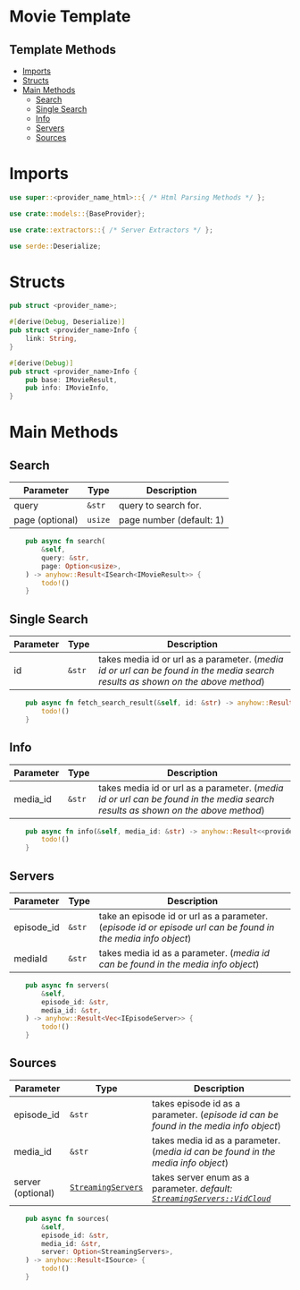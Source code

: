 <h1>Movie Template</h1>

<h2>Template Methods</h2>

- [Imports](#imports)
- [Structs](#structs)
- [Main Methods](#main-methods)
  - [Search](#search)
  - [Single Search](#single-search)
  - [Info](#info)
  - [Servers](#servers)
  - [Sources](#sources)

# Imports
```rs
use super::<provider_name_html>::{ /* Html Parsing Methods */ };

use crate::models::{BaseProvider};

use crate::extractors::{ /* Server Extractors */ };

use serde::Deserialize;
```

# Structs
```rs
pub struct <provider_name>;

#[derive(Debug, Deserialize)]
pub struct <provider_name>Info {
    link: String,
}

#[derive(Debug)]
pub struct <provider_name>Info {
    pub base: IMovieResult,
    pub info: IMovieInfo,
}
```

# Main Methods
## Search
| Parameter       | Type    | Description              |
| --------------- | ------- | ------------------------ |
| query           | `&str`  | query to search for.     |
| page (optional) | `usize` | page number (default: 1) |


```rs
    pub async fn search(
        &self,
        query: &str,
        page: Option<usize>,
    ) -> anyhow::Result<ISearch<IMovieResult>> {
        todo!()
    }
```

## Single Search
| Parameter | Type   | Description                                                                                                                     |
| --------- | ------ | ------------------------------------------------------------------------------------------------------------------------------- |
| id        | `&str` | takes media id or url as a parameter. (*media id or url can be found in the media search results as shown on the above method*) |

```rs
    pub async fn fetch_search_result(&self, id: &str) -> anyhow::Result<IMovieResult> {
        todo!()
    }
```

## Info
| Parameter | Type   | Description                                                                                                                     |
| --------- | ------ | ------------------------------------------------------------------------------------------------------------------------------- |
| media_id  | `&str` | takes media id or url as a parameter. (*media id or url can be found in the media search results as shown on the above method*) |

```rs
    pub async fn info(&self, media_id: &str) -> anyhow::Result<<provider_name>Info> {
        todo!()
    }
```

## Servers
| Parameter  | Type   | Description                                                                                                   |
| ---------- | ------ | ------------------------------------------------------------------------------------------------------------- |
| episode_id | `&str` | take an episode id or url as a parameter. (*episode id or episode url can be found in the media info object*) |
| mediaId    | `&str` | takes media id as a parameter. (*media id can be found in the media info object*)                             |

```rs
    pub async fn servers(
        &self,
        episode_id: &str,
        media_id: &str,
    ) -> anyhow::Result<Vec<IEpisodeServer>> {
        todo!()
    }
```
## Sources

| Parameter         | Type                                                                                                             | Description                                                                                                                                                        |
| ----------------- | ---------------------------------------------------------------------------------------------------------------- | ------------------------------------------------------------------------------------------------------------------------------------------------------------------ |
| episode_id        | `&str`                                                                                                           | takes episode id as a parameter. (*episode id can be found in the media info object*)                                                                              |
| media_id          | `&str`                                                                                                           | takes media id as a parameter. (*media id can be found in the media info object*)                                                                                  |
| server (optional) | [`StreamingServers`](https://github.com/carrotshniper21/consumet-api-rs/blob/main/src/models/types.rs#L170-L183) | takes server enum as a parameter. *default: [`StreamingServers::VidCloud`](https://github.com/carrotshniper21/consumet-api-rs/blob/main/src/models/types.rs#L177)* |

```rs
    pub async fn sources(
        &self,
        episode_id: &str,
        media_id: &str,
        server: Option<StreamingServers>,
    ) -> anyhow::Result<ISource> {
        todo!()
    }
```
